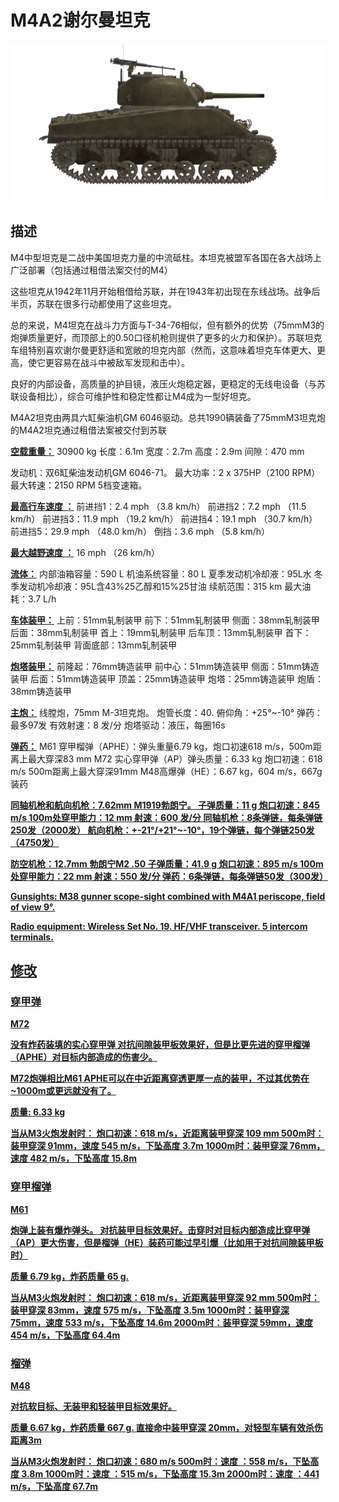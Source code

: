 # M4A2谢尔曼坦克

![_m4a2](../images/_m4a2.png)

## 描述

M4中型坦克是二战中美国坦克力量的中流砥柱。本坦克被盟军各国在各大战场上广泛部署（包括通过租借法案交付的M4）

这些坦克从1942年11月开始租借给苏联，并在1943年初出现在东线战场。战争后半页，苏联在很多行动都使用了这些坦克。

总的来说，M4坦克在战斗力方面与T-34-76相似，但有额外的优势（75mmM3的炮弹质量更好，而顶部上的0.50口径机枪则提供了更多的火力和保护）。苏联坦克车组特别喜欢谢尔曼更舒适和宽敞的坦克内部（然而，这意味着坦克车体更大、更高，使它更容易在战斗中被敌军发现和击中）。

良好的内部设备，高质量的护目镜，液压火炮稳定器，更稳定的无线电设备（与苏联设备相比），综合可维护性和稳定性都让M4成为一型好坦克。

M4A2坦克由两具六缸柴油机GM 6046驱动。总共1990辆装备了75mmM3坦克炮的M4A2坦克通过租借法案被交付到苏联

<b><u>空载重量：</u></b> 30900 kg
长度：6.1m
宽度：2.7m
高度：2.9m
间隙：470 mm

发动机：双6缸柴油发动机GM 6046-71。
最大功率：2 x 375HP（2100 RPM）
最大转速：2150 RPM
5档变速箱。

<b><u>最高行车速度 ：</u></b>
前进挡1：2.4 mph （3.8 km/h）
前进挡2：7.2 mph （11.5 km/h）
前进挡3：11.9 mph （19.2 km/h）
前进挡4：19.1 mph （30.7 km/h）
前进挡5：29.9 mph （48.0 km/h）
倒挡：3.6 mph （5.8 km/h）

<b><u>最大越野速度 ：</u></b> 16 mph （26 km/h）

<b><u>流体：</u></b>
内部油箱容量：590 L
机油系统容量：80 L
夏季发动机冷却液：95L水
冬季发动机冷却液：95L含43%25乙醇和15%25甘油
续航范围：315 km
最大油耗：3.7 L/h

<b><u>车体装甲：</u></b>
上前：51mm轧制装甲
前下：51mm轧制装甲
侧面：38mm轧制装甲
后面：38mm轧制装甲
首上：19mm轧制装甲
后车顶：13mm轧制装甲
首下：25mm轧制装甲
背面底部：13mm轧制装甲

<b><u>炮塔装甲：</u></b>
前隆起：76mm铸造装甲
前中心：51mm铸造装甲
侧面：51mm铸造装甲
后面：51mm铸造装甲
顶盖：25mm铸造装甲
炮塔：25mm铸造装甲
炮盾：38mm铸造装甲

<b><u>主炮：</u></b> 线膛炮，75mm M-3坦克炮。
炮管长度：40.
俯仰角：+25°~-10°
弹药：最多97发
有效射速：8 发/分
炮塔驱动：液压，每圈16s

<b><u>弹药：</u></b>
M61 穿甲榴弹（APHE）：弹头重量6.79 kg，炮口初速618 m/s，500m距离上最大穿深83 mm
M72 实心穿甲弹（AP）弹头质量：6.33 kg 炮口初速：618 m/s 500m距离上最大穿深91mm
M48高爆弹（HE）：6.67 kg，604 m/s，667g装药

<b><u>同轴机枪和航向机枪：7.62mm M1919勃朗宁。
子弹质量：11 g
炮口初速：845 m/s
100m处穿甲能力：12 mm
射速：600 发/分
同轴机枪：8条弹链，每条弹链250发（2000发）
航向机枪：+-21°/+21°~-10°，19个弹链，每个弹链250发（4750发）

<b><u>防空机枪：</u></b>12.7mm 勃朗宁M2 .50
子弹质量：41.9 g
炮口初速：895 m/s
100m处穿甲能力：22 mm
射速：550 发/分
弹药：6条弹链，每条弹链50发（300发）

<b><u>Gunsights:</u></b>
M38 gunner scope-sight combined with М4А1 periscope, field of view 9°.

<b><u>Radio equipment:</u></b>
Wireless Set No. 19. HF/VHF transceiver.
5 intercom terminals.


## 修改


### 穿甲弹

M72

没有炸药装填的实心穿甲弹 对抗间隙装甲板效果好，但是比更先进的穿甲榴弹（APHE）对目标内部造成的伤害少。

M72炮弹相比M61 APHE可以在中近距离穿透更厚一点的装甲，不过其优势在~1000m或更远就没有了。

质量: 6.33 kg

当从M3火炮发射时：
炮口初速：618 m/s，近距离装甲穿深 109 mm
500m时：装甲穿深 91mm，速度 545 m/s，下坠高度 3.7m
1000m时：装甲穿深 76mm，速度 482 m/s，下坠高度 15.8m


### 穿甲榴弹

M61

炮弹上装有爆炸弹头。
对抗装甲目标效果好。击穿时对目标内部造成比穿甲弹（AP）更大伤害，但是榴弹（HE）装药可能过早引爆（比如用于对抗间隙装甲板时）

质量 6.79 kg，炸药质量 65 g.

当从M3火炮发射时：
炮口初速：618 m/s，近距离装甲穿深 92 mm
500m时：装甲穿深 83mm，速度 575 m/s，下坠高度 3.5m
1000m时：装甲穿深 75mm，速度 533 m/s，下坠高度 14.6m
2000m时：装甲穿深 59mm，速度 454 m/s，下坠高度 64.4m


### 榴弹

M48

对抗软目标、无装甲和轻装甲目标效果好。

质量 6.67 kg，炸药质量 667 g.
直接命中装甲穿深 20mm，对轻型车辆有效杀伤距离3m

当从M3火炮发射时：
炮口初速：680 m/s
500m时：速度 ：558 m/s，下坠高度 3.8m
1000m时：速度 ：515 m/s，下坠高度 15.3m
2000m时：速度 ：441 m/s，下坠高度 67.7m